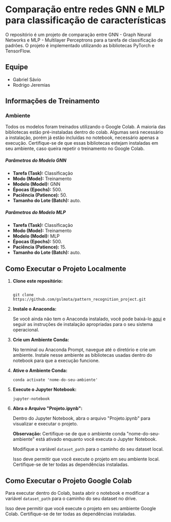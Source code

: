 
# Comparação entre redes GNN e MLP para classificação de características

O repositório é um projeto de comparação entre  GNN - Graph Neural Networks e  MLP - Multilayer Perceptrons para a tarefa de classificação de padrões. O projeto é implementado utilizando as bibliotecas PyTorch e TensorFlow.

## Equipe
- Gabriel Sávio
- Rodrigo Jeremias

## Informações de Treinamento
### Ambiente
Todos os modelos foram treinados utilizando o Google Colab. A maioria das bibliotecas estão pré-instaladas dentro do colab. Algumas será necessário a instalação, porém já estão incluídas no notebook, necessário apenas a execução. Certifique-se de que essas bibliotecas estejam instaladas em seu ambiente, caso queira repetir o treinamento no Google Colab.

##### Parâmetros do Modelo GNN

- **Tarefa (Task):** Classificação
- **Modo (Mode):** Treinamento
- **Modelo (Model):** GNN
- **Épocas (Epochs):** 500.
- **Paciência (Patience):** 50.
- **Tamanho do Lote (Batch):** auto.


##### Parâmetros do Modelo MLP

- **Tarefa (Task):** Classificação
- **Modo (Mode):** Treinamento
- **Modelo (Model):** MLP
- **Épocas (Epochs):** 500.
- **Paciência (Patience):** 15.
- **Tamanho do Lote (Batch):** auto.

## Como Executar o Projeto Localmente

1. **Clone este repositório:**

   ```shell
   
   git clone https://github.com/gslmota/pattern_recognition_project.git
   ```

2. **Instale o Anaconda:**

   Se você ainda não tem o Anaconda instalado, você pode baixá-lo [aqui](https://www.anaconda.com/products/distribution) e seguir as instruções de instalação apropriadas para o seu sistema operacional.

3. **Crie um Ambiente Conda:**

   No terminal ou Anaconda Prompt, navegue até o diretório e crie um ambiente. Instale nesse ambiente as bibliotecas usadas dentro do notebook para que a execução funcione.

4. **Ative o Ambiente Conda:**

   ```shell
   conda activate 'nome-do-seu-ambiente'
   ```

6. **Execute o Jupyter Notebook:**

   ```shell
   jupyter-notebook
   ```

7. **Abra o Arquivo "Projeto.ipynb":**

   Dentro do Jupyter Notebook, abra o arquivo "Projeto.ipynb" para visualizar e executar o projeto.
   
   **Observação:** Certifique-se de que o ambiente conda "nome-do-seu-ambiente" está ativado enquanto você executa o Jupyter Notebook.

   Modifique a variável `dataset_path` para o caminho do seu dataset local.
   
   Isso deve permitir que você execute o projeto em seu ambiente local. Certifique-se de ter todas as dependências instaladas.

## Como Executar o Projeto Google Colab
   Para executar dentro do Colab, basta abrir o notebook e modificar a variável `dataset_path` para o caminho do seu dataset no drive.

   Isso deve permitir que você execute o projeto em seu ambiente Google Colab. Certifique-se de ter todas as dependências instaladas.



